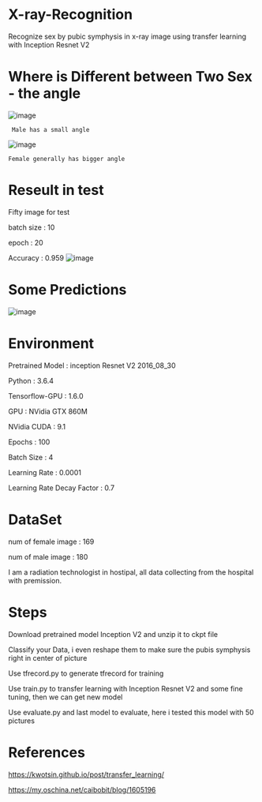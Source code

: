 # X-ray-Recognition
Recognize sex by  pubic symphysis in x-ray image using transfer learning with Inception Resnet V2

# Where is Different between Two Sex - the angle

![image](https://github.com/que4155/X-ray-Recognition/blob/master/picture/19y_m_0581123.jpg)

     Male has a small angle
![image](https://github.com/que4155/X-ray-Recognition/blob/master/picture/20y_f_1865012.jpg)
     
    Female generally has bigger angle
# Reseult in test
 Fifty image for test
 
 batch size : 10
 
 epoch : 20
 
 Accuracy : 0.959
 ![image](https://github.com/que4155/X-ray-Recognition/blob/master/picture/ac.png)
 
# Some Predictions
 ![image](https://github.com/que4155/X-ray-Recognition/blob/master/picture/predict.png)

# Environment 
Pretrained Model : inception Resnet V2 2016_08_30

Python : 3.6.4

Tensorflow-GPU : 1.6.0

GPU : NVidia GTX 860M

NVidia CUDA : 9.1

Epochs : 100

Batch Size : 4

Learning Rate : 0.0001

Learning Rate Decay Factor : 0.7
# DataSet
num of female image : 169

num of male image : 180

I am a radiation technologist in hostipal, all data collecting from the hospital with premission.

# Steps
Download pretrained model Inception V2 and unzip it to ckpt file

Classify your Data, i even reshape them to make sure the pubis symphysis right in center of picture

Use tfrecord.py to generate tfrecord for training

Use train.py to transfer learning with Inception Resnet V2 and some fine tuning, then we can get new model

Use evaluate.py and last model to evaluate, here i tested this model with 50 pictures



# References
https://kwotsin.github.io/post/transfer_learning/

https://my.oschina.net/caibobit/blog/1605196
